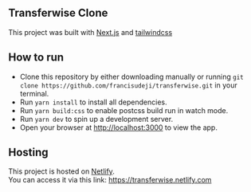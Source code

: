 ## Transferwise Clone

This project was built with [Next.js](https://nextjs.org) and [tailwindcss](https://tailwindcss.com)

## How to run

- Clone this repository by either downloading manually or running `git clone https://github.com/francisudeji/transferwise.git` in your terminal.
- Run `yarn install` to install all dependencies.
- Run `yarn build:css` to enable postcss build run in watch mode.
- Run `yarn dev` to spin up a development server.
- Open your browser at [http://localhost:3000](http://localhost:3000) to view the app.

## Hosting

This project is hosted on [Netlify](https://netlify.com).<br>
You can access it via this link: https://transferwise.netlify.com
